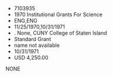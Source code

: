 * 7103935
* 1970 Institutional Grants For Science
* ENG,ENG
* 11/25/1970,10/31/1971
*  . None, CUNY College of Staten Island
* Standard Grant
*   name not available
* 10/31/1971
* USD 4,250.00

NONE